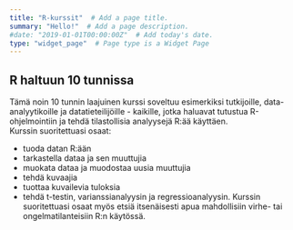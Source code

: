 ```yaml
---
title: "R-kurssit"  # Add a page title.
summary: "Hello!"  # Add a page description.
#date: "2019-01-01T00:00:00Z"  # Add today's date.
type: "widget_page"  # Page type is a Widget Page
---
```


## R haltuun 10 tunnissa

Tämä noin 10 tunnin laajuinen kurssi soveltuu esimerkiksi tutkijoille, data-analyytikoille ja datatieteilijöille - kaikille, jotka haluavat tutustua R-ohjelmointiin ja tehdä tilastollisia analyysejä R:ää käyttäen.  
Kurssin suoritettuasi osaat:
- tuoda datan R:ään
- tarkastella dataa ja sen muuttujia
- muokata dataa ja muodostaa uusia muuttujia
- tehdä kuvaajia
- tuottaa kuvailevia tuloksia
- tehdä t-testin, varianssianalyysin ja regressioanalyysin.
Kurssin suoritettuasi osaat myös etsiä itsenäisesti apua mahdollisiin virhe- tai ongelmatilanteisiin R:n käytössä.
